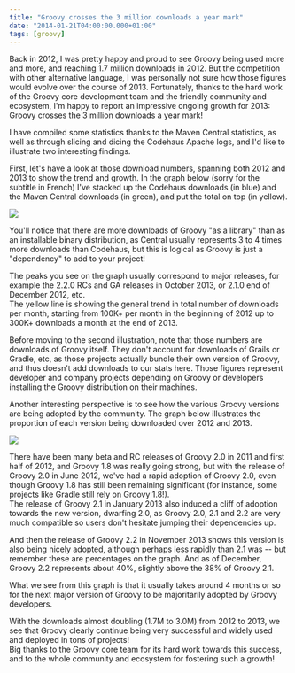```yaml
---
title: "Groovy crosses the 3 million downloads a year mark"
date: "2014-01-21T04:00:00.000+01:00"
tags: [groovy]
---
```


Back in 2012, I was pretty happy and proud to see Groovy being used more and more, and reaching 1.7 million downloads in 2012. But the competition with other alternative language, I was personally not sure how those figures would evolve over the course of 2013. Fortunately, thanks to the hard work of the Groovy core development team and the friendly community and ecosystem, I'm happy to report an impressive ongoing growth for 2013: Groovy crosses the 3 million downloads a year mark!  

I have compiled some statistics thanks to the Maven Central statistics, as well as through slicing and dicing the Codehaus Apache logs, and I'd like to illustrate two interesting findings.  

First, let's have a look at those download numbers, spanning both 2012 and 2013 to show the trend and growth. In the graph below (sorry for the subtitle in French) I've stacked up the Codehaus downloads (in blue) and the Maven Central downloads (in green), and put the total on top (in yellow).  

[![](/img/misc/groovy+download+evolution.png)](/img/misc/groovy+download+evolution.png)  

You'll notice that there are more downloads of Groovy "as a library" than as an installable binary distribution, as Central usually represents 3 to 4 times more downloads than Codehaus, but this is logical as Groovy is just a "dependency" to add to your project!  

The peaks you see on the graph usually correspond to major releases, for example the 2.2.0 RCs and GA releases in October 2013, or 2.1.0 end of December 2012, etc.  
The yellow line is showing the general trend in total number of downloads per month, starting from 100K+ per month in the beginning of 2012 up to 300K+ downloads a month at the end of 2013.  

Before moving to the second illustration, note that those numbers are downloads of Groovy itself. They don't account for downloads of Grails or Gradle, etc, as those projects actually bundle their own version of Groovy, and thus doesn't add downloads to our stats here. Those figures represent developer and company projects depending on Groovy or developers installing the Groovy distribution on their machines.  

Another interesting perspective is to see how the various Groovy versions are being adopted by the community. The graph below illustrates the proportion of each version being downloaded over 2012 and 2013.  

[![](/img/misc/groovy+version+adoption.png)](/img/misc/groovy+version+adoption.png)  

There have been many beta and RC releases of Groovy 2.0 in 2011 and first half of 2012, and Groovy 1.8 was really going strong, but with the release of Groovy 2.0 in June 2012, we've had a rapid adoption of Groovy 2.0, even though Groovy 1.8 has still been remaining significant (for instance, some projects like Gradle still rely on Groovy 1.8!).  
The release of Groovy 2.1 in January 2013 also induced a cliff of adoption towards the new version, dwarfing 2.0, as Groovy 2.0, 2.1 and 2.2 are very much compatible so users don't hesitate jumping their dependencies up.  

And then the release of Groovy 2.2 in November 2013 shows this version is also being nicely adopted, although perhaps less rapidly than 2.1 was -- but remember these are percentages on the graph. And as of December, Groovy 2.2 represents about 40%, slightly above the 38% of Groovy 2.1.  

What we see from this graph is that it usually takes around 4 months or so for the next major version of Groovy to be majoritarily adopted by Groovy developers.  

With the downloads almost doubling (1.7M to 3.0M) from 2012 to 2013, we see that Groovy clearly continue being very successful and widely used and deployed in tons of projects!  
Big thanks to the Groovy core team for its hard work towards this success, and to the whole community and ecosystem for fostering such a growth!